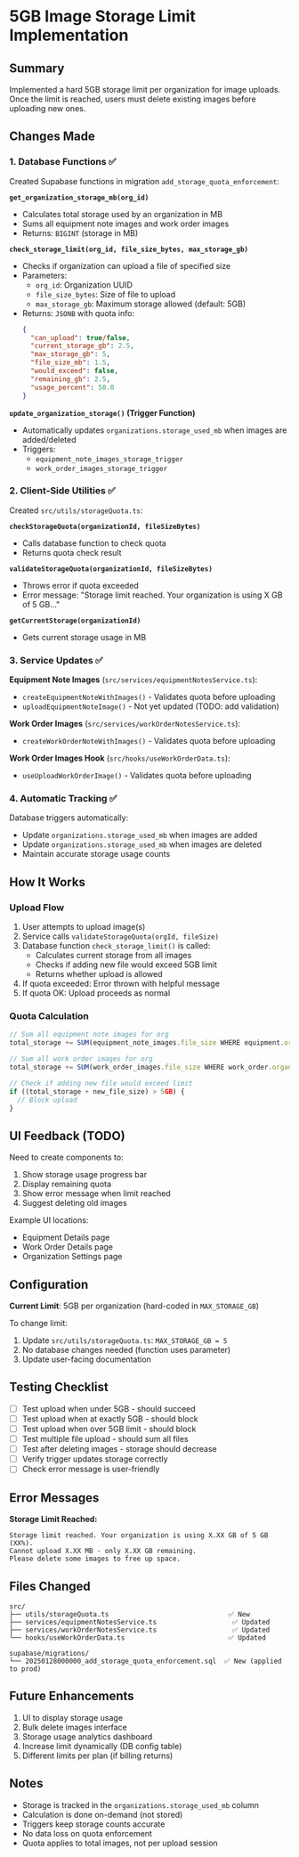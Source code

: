 # 5GB Image Storage Limit Implementation

## Summary

Implemented a hard 5GB storage limit per organization for image uploads. Once the limit is reached, users must delete existing images before uploading new ones.

## Changes Made

### 1. Database Functions ✅

Created Supabase functions in migration `add_storage_quota_enforcement`:

**`get_organization_storage_mb(org_id)`**
- Calculates total storage used by an organization in MB
- Sums all equipment note images and work order images
- Returns: `BIGINT` (storage in MB)

**`check_storage_limit(org_id, file_size_bytes, max_storage_gb)`**
- Checks if organization can upload a file of specified size
- Parameters:
  - `org_id`: Organization UUID
  - `file_size_bytes`: Size of file to upload
  - `max_storage_gb`: Maximum storage allowed (default: 5GB)
- Returns: `JSONB` with quota info:
  ```json
  {
    "can_upload": true/false,
    "current_storage_gb": 2.5,
    "max_storage_gb": 5,
    "file_size_mb": 1.5,
    "would_exceed": false,
    "remaining_gb": 2.5,
    "usage_percent": 50.0
  }
  ```

**`update_organization_storage()` (Trigger Function)**
- Automatically updates `organizations.storage_used_mb` when images are added/deleted
- Triggers:
  - `equipment_note_images_storage_trigger`
  - `work_order_images_storage_trigger`

### 2. Client-Side Utilities ✅

Created `src/utils/storageQuota.ts`:

**`checkStorageQuota(organizationId, fileSizeBytes)`**
- Calls database function to check quota
- Returns quota check result

**`validateStorageQuota(organizationId, fileSizeBytes)`**
- Throws error if quota exceeded
- Error message: "Storage limit reached. Your organization is using X GB of 5 GB..."

**`getCurrentStorage(organizationId)`**
- Gets current storage usage in MB

### 3. Service Updates ✅

**Equipment Note Images** (`src/services/equipmentNotesService.ts`):
- `createEquipmentNoteWithImages()` - Validates quota before uploading
- `uploadEquipmentNoteImage()` - Not yet updated (TODO: add validation)

**Work Order Images** (`src/services/workOrderNotesService.ts`):
- `createWorkOrderNoteWithImages()` - Validates quota before uploading

**Work Order Images Hook** (`src/hooks/useWorkOrderData.ts`):
- `useUploadWorkOrderImage()` - Validates quota before uploading

### 4. Automatic Tracking ✅

Database triggers automatically:
- Update `organizations.storage_used_mb` when images are added
- Update `organizations.storage_used_mb` when images are deleted
- Maintain accurate storage usage counts

## How It Works

### Upload Flow
1. User attempts to upload image(s)
2. Service calls `validateStorageQuota(orgId, fileSize)`
3. Database function `check_storage_limit()` is called:
   - Calculates current storage from all images
   - Checks if adding new file would exceed 5GB limit
   - Returns whether upload is allowed
4. If quota exceeded: Error thrown with helpful message
5. If quota OK: Upload proceeds as normal

### Quota Calculation
```typescript
// Sum all equipment note images for org
total_storage += SUM(equipment_note_images.file_size WHERE equipment.organization_id = org_id)

// Sum all work order images for org
total_storage += SUM(work_order_images.file_size WHERE work_order.organization_id = org_id)

// Check if adding new file would exceed limit
if ((total_storage + new_file_size) > 5GB) {
  // Block upload
}
```

## UI Feedback (TODO)

Need to create components to:
1. Show storage usage progress bar
2. Display remaining quota
3. Show error message when limit reached
4. Suggest deleting old images

Example UI locations:
- Equipment Details page
- Work Order Details page
- Organization Settings page

## Configuration

**Current Limit**: 5GB per organization (hard-coded in `MAX_STORAGE_GB`)

To change limit:
1. Update `src/utils/storageQuota.ts`: `MAX_STORAGE_GB = 5`
2. No database changes needed (function uses parameter)
3. Update user-facing documentation

## Testing Checklist

- [ ] Test upload when under 5GB - should succeed
- [ ] Test upload when at exactly 5GB - should block
- [ ] Test upload when over 5GB limit - should block
- [ ] Test multiple file upload - should sum all files
- [ ] Test after deleting images - storage should decrease
- [ ] Verify trigger updates storage correctly
- [ ] Check error message is user-friendly

## Error Messages

**Storage Limit Reached:**
```
Storage limit reached. Your organization is using X.XX GB of 5 GB (XX%). 
Cannot upload X.XX MB - only X.XX GB remaining. 
Please delete some images to free up space.
```

## Files Changed

```
src/
├── utils/storageQuota.ts                              ✅ New
├── services/equipmentNotesService.ts                   ✅ Updated
├── services/workOrderNotesService.ts                   ✅ Updated
└── hooks/useWorkOrderData.ts                          ✅ Updated

supabase/migrations/
└── 20250128000000_add_storage_quota_enforcement.sql  ✅ New (applied to prod)
```

## Future Enhancements

1. UI to display storage usage
2. Bulk delete images interface
3. Storage usage analytics dashboard
4. Increase limit dynamically (DB config table)
5. Different limits per plan (if billing returns)

## Notes

- Storage is tracked in the `organizations.storage_used_mb` column
- Calculation is done on-demand (not stored)
- Triggers keep storage counts accurate
- No data loss on quota enforcement
- Quota applies to total images, not per upload session

